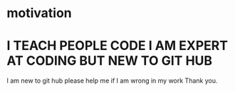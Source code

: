 # motivation
# I TEACH PEOPLE CODE I AM EXPERT AT CODING BUT NEW TO GIT HUB
I am new to git hub please help me if I am wrong in my work Thank you.
